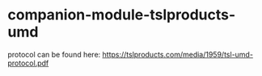 # companion-module-tslproducts-umd
protocol can be found here: https://tslproducts.com/media/1959/tsl-umd-protocol.pdf
